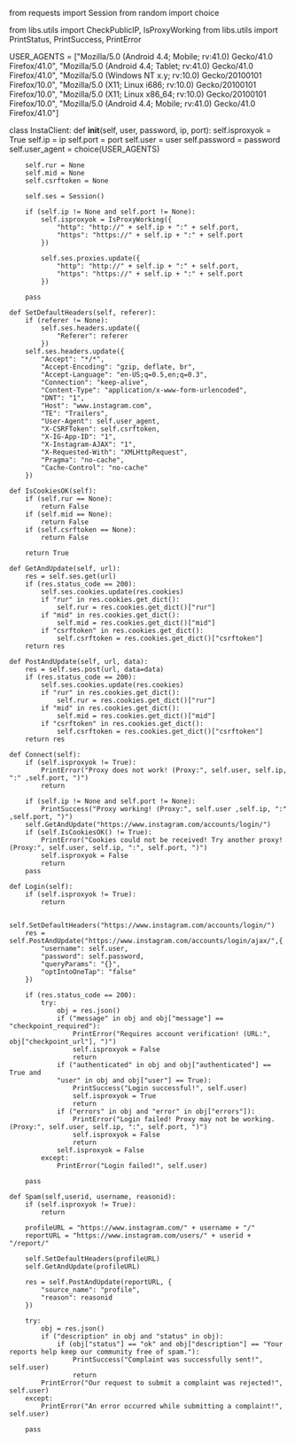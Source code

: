 
from requests import Session
from random import choice

from libs.utils import CheckPublicIP, IsProxyWorking
from libs.utils import PrintStatus, PrintSuccess, PrintError

USER_AGENTS = ["Mozilla/5.0 (Android 4.4; Mobile; rv:41.0) Gecko/41.0 Firefox/41.0",
"Mozilla/5.0 (Android 4.4; Tablet; rv:41.0) Gecko/41.0 Firefox/41.0",
"Mozilla/5.0 (Windows NT x.y; rv:10.0) Gecko/20100101 Firefox/10.0",
"Mozilla/5.0 (X11; Linux i686; rv:10.0) Gecko/20100101 Firefox/10.0",
"Mozilla/5.0 (X11; Linux x86_64; rv:10.0) Gecko/20100101 Firefox/10.0",
"Mozilla/5.0 (Android 4.4; Mobile; rv:41.0) Gecko/41.0 Firefox/41.0"]

class InstaClient:
    def __init__(self, user, password, ip, port):
        self.isproxyok = True
        self.ip = ip
        self.port = port
        self.user = user
        self.password = password
        self.user_agent = choice(USER_AGENTS)

        self.rur = None
        self.mid = None
        self.csrftoken = None

        self.ses = Session()

        if (self.ip != None and self.port != None):
            self.isproxyok = IsProxyWorking({
                "http": "http://" + self.ip + ":" + self.port,
                "https": "https://" + self.ip + ":" + self.port
            })

            self.ses.proxies.update({
                "http": "http://" + self.ip + ":" + self.port,
                "https": "https://" + self.ip + ":" + self.port
            })

        pass

    def SetDefaultHeaders(self, referer):
        if (referer != None):
            self.ses.headers.update({
                "Referer": referer
            })
        self.ses.headers.update({
            "Accept": "*/*",
            "Accept-Encoding": "gzip, deflate, br",
            "Accept-Language": "en-US;q=0.5,en;q=0.3",
            "Connection": "keep-alive",
            "Content-Type": "application/x-www-form-urlencoded",
            "DNT": "1",
            "Host": "www.instagram.com",
            "TE": "Trailers",
            "User-Agent": self.user_agent,
            "X-CSRFToken": self.csrftoken,
            "X-IG-App-ID": "1",
            "X-Instagram-AJAX": "1",
            "X-Requested-With": "XMLHttpRequest",
            "Pragma": "no-cache",
            "Cache-Control": "no-cache"
        })
    
    def IsCookiesOK(self):
        if (self.rur == None):
            return False
        if (self.mid == None):
            return False
        if (self.csrftoken == None):
            return False
        
        return True

    def GetAndUpdate(self, url):
        res = self.ses.get(url)
        if (res.status_code == 200):
            self.ses.cookies.update(res.cookies)
            if "rur" in res.cookies.get_dict():
                self.rur = res.cookies.get_dict()["rur"]
            if "mid" in res.cookies.get_dict():
                self.mid = res.cookies.get_dict()["mid"]
            if "csrftoken" in res.cookies.get_dict():
                self.csrftoken = res.cookies.get_dict()["csrftoken"]
        return res

    def PostAndUpdate(self, url, data):
        res = self.ses.post(url, data=data)
        if (res.status_code == 200):
            self.ses.cookies.update(res.cookies)
            if "rur" in res.cookies.get_dict():
                self.rur = res.cookies.get_dict()["rur"]
            if "mid" in res.cookies.get_dict():
                self.mid = res.cookies.get_dict()["mid"]
            if "csrftoken" in res.cookies.get_dict():
                self.csrftoken = res.cookies.get_dict()["csrftoken"]
        return res

    def Connect(self):
        if (self.isproxyok != True):
            PrintError("Proxy does not work! (Proxy:", self.user, self.ip, ":" ,self.port, ")")
            return

        if (self.ip != None and self.port != None):
            PrintSuccess("Proxy working! (Proxy:", self.user ,self.ip, ":" ,self.port, ")")
        self.GetAndUpdate("https://www.instagram.com/accounts/login/")
        if (self.IsCookiesOK() != True):
            PrintError("Cookies could not be received! Try another proxy! (Proxy:", self.user, self.ip, ":", self.port, ")")
            self.isproxyok = False
            return
        pass

    def Login(self):
        if (self.isproxyok != True):
            return

        self.SetDefaultHeaders("https://www.instagram.com/accounts/login/")
        res = self.PostAndUpdate("https://www.instagram.com/accounts/login/ajax/",{
            "username": self.user,
            "password": self.password,
            "queryParams": "{}",
            "optIntoOneTap": "false"
        })
        
        if (res.status_code == 200):
            try:
                obj = res.json()
                if ("message" in obj and obj["message"] == "checkpoint_required"):
                    PrintError("Requires account verification! (URL:", obj["checkpoint_url"], ")")
                    self.isproxyok = False
                    return
                if ("authenticated" in obj and obj["authenticated"] == True and
                "user" in obj and obj["user"] == True):
                    PrintSuccess("Login successful!", self.user)
                    self.isproxyok = True
                    return
                if ("errors" in obj and "error" in obj["errors"]):
                    PrintError("Login failed! Proxy may not be working. (Proxy:", self.user, self.ip, ":", self.port, ")")
                    self.isproxyok = False
                    return
                self.isproxyok = False
            except:
                PrintError("Login failed!", self.user)

        pass
    
    def Spam(self,userid, username, reasonid):
        if (self.isproxyok != True):
            return

        profileURL = "https://www.instagram.com/" + username + "/"
        reportURL = "https://www.instagram.com/users/" + userid + "/report/"

        self.SetDefaultHeaders(profileURL)
        self.GetAndUpdate(profileURL)

        res = self.PostAndUpdate(reportURL, {
            "source_name": "profile",
            "reason": reasonid 
        })

        try:
            obj = res.json()
            if ("description" in obj and "status" in obj):
                if (obj["status"] == "ok" and obj["description"] == "Your reports help keep our community free of spam."):
                    PrintSuccess("Complaint was successfully sent!", self.user)
                    return
            PrintError("Our request to submit a complaint was rejected!", self.user)
        except:
            PrintError("An error occurred while submitting a complaint!", self.user)

        pass
